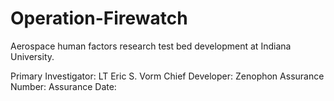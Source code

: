# Operation-Firewatch
Aerospace human factors research test bed development at Indiana University. 

Primary Investigator: LT Eric S. Vorm
Chief Developer: Zenophon
Assurance Number: 
Assurance Date:


